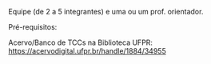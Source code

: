 Equipe (de 2 a 5 integrantes) e uma ou um prof. orientador.

Pré-requisitos:



Acervo/Banco de TCCs na Biblioteca UFPR: https://acervodigital.ufpr.br/handle/1884/34955
